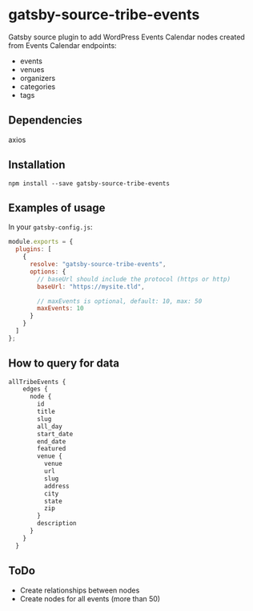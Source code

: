 # gatsby-source-tribe-events

Gatsby source plugin to add WordPress Events Calendar nodes created from Events Calendar endpoints:

- events
- venues
- organizers
- categories
- tags

## Dependencies

axios

## Installation

`npm install --save gatsby-source-tribe-events`

## Examples of usage

In your `gatsby-config.js`:

```js
module.exports = {
  plugins: [
    {
      resolve: "gatsby-source-tribe-events",
      options: {
        // baseUrl should include the protocol (https or http)
        baseUrl: "https://mysite.tld",

        // maxEvents is optional, default: 10, max: 50
        maxEvents: 10
      }
    }
  ]
};
```

## How to query for data

```graphql
allTribeEvents {
    edges {
      node {
        id
        title
        slug
        all_day
        start_date
        end_date
        featured
        venue {
          venue
          url
          slug
          address
          city
          state
          zip
        }
        description
      }
    }
  }
```

## ToDo

- Create relationships between nodes
- Create nodes for all events (more than 50)
